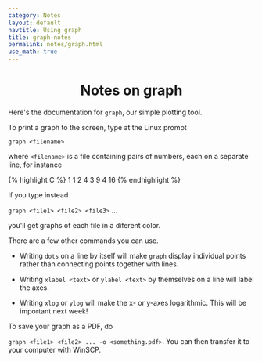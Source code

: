 ```yaml
---
category: Notes
layout: default
navtitle: Using graph 
title: graph-notes 
permalink: notes/graph.html
use_math: true
---
```


<center><h1>Notes on graph</h1></center>

Here's the documentation for `graph`, our simple plotting tool.

To print a graph to the screen, type at the Linux prompt

`graph <filename>`

where `<filename>` is a file containing pairs of numbers, each on a separate line, for instance

{% highlight C %}
1 1
2 4
3 9
4 16
{% endhighlight %}

If you type instead

`graph <file1> <file2> <file3>` ...

you'll get graphs of each file in a diferent color.

There are a few other commands you can use. 

* Writing `dots` on a line by itself will make `graph` display individual points rather than connecting points together
with lines.

* Writing `xlabel <text>` or `ylabel <text>` by themselves on a line will label the axes.

* Writing `xlog` or `ylog` will make the x- or y-axes logarithmic. This will be important next week!

To save your graph as a PDF, do

`graph <file1> <file2> ... -o <something.pdf>`. You can then transfer it to your computer with WinSCP.
